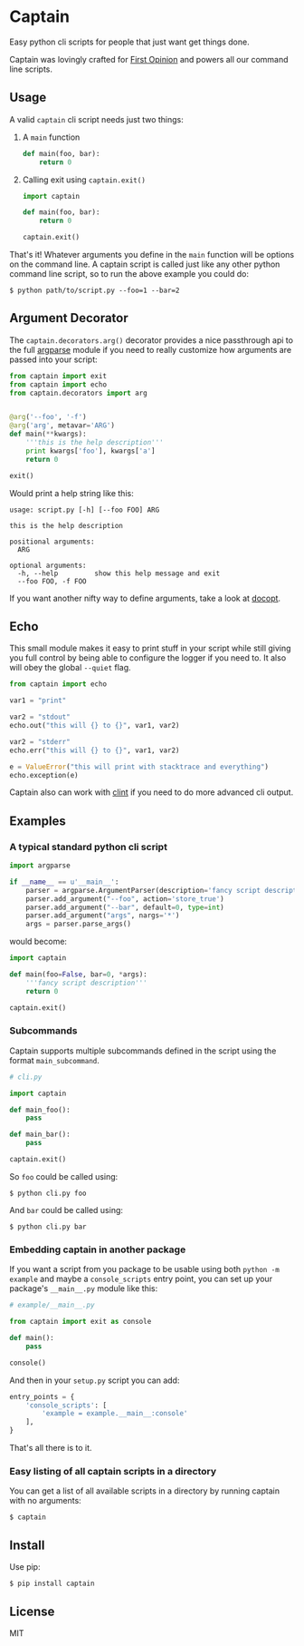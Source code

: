 # Captain

Easy python cli scripts for people that just want get things done.

Captain was lovingly crafted for [First Opinion](http://firstopinionapp.com) and powers all our command line scripts.

## Usage

A valid `captain` cli script needs just two things:

1. A `main` function

    ```python
    def main(foo, bar):
        return 0
    ```

2. Calling exit using `captain.exit()`

    ```python
    import captain

    def main(foo, bar):
        return 0

    captain.exit()
    ```

That's it! Whatever arguments you define in the `main` function will be options on the command line. A captain script is called just like any other python command line script, so to run the above example you could do:

    $ python path/to/script.py --foo=1 --bar=2


## Argument Decorator

The `captain.decorators.arg()` decorator provides a nice passthrough api to the full [argparse](https://docs.python.org/2/library/argparse.html) module if you need to really customize how arguments are passed into your script:

```python
from captain import exit
from captain import echo
from captain.decorators import arg 


@arg('--foo', '-f')
@arg('arg', metavar='ARG')
def main(**kwargs):
    '''this is the help description'''
    print kwargs['foo'], kwargs['a']
    return 0

exit()
```

Would print a help string like this:

    usage: script.py [-h] [--foo FOO] ARG

    this is the help description

    positional arguments:
      ARG

    optional arguments:
      -h, --help         show this help message and exit
      --foo FOO, -f FOO

If you want another nifty way to define arguments, take a look at [docopt](https://github.com/docopt/docopt).


## Echo

This small module makes it easy to print stuff in your script while still giving you full control by being able to configure the logger if you need to. It also will obey the global `--quiet` flag.

```python
from captain import echo

var1 = "print"

var2 = "stdout"
echo.out("this will {} to {}", var1, var2)

var2 = "stderr"
echo.err("this will {} to {}", var1, var2)

e = ValueError("this will print with stacktrace and everything")
echo.exception(e)
```

Captain also can work with [clint](https://github.com/kennethreitz/clint) if you need to do more advanced cli output.


## Examples

### A typical standard python cli script

```python
import argparse

if __name__ == u'__main__':
    parser = argparse.ArgumentParser(description='fancy script description')
    parser.add_argument("--foo", action='store_true')
    parser.add_argument("--bar", default=0, type=int)
    parser.add_argument("args", nargs='*')
    args = parser.parse_args()
```

would become:

```python
import captain

def main(foo=False, bar=0, *args):
    '''fancy script description'''
    return 0

captain.exit()
```


### Subcommands

Captain supports multiple subcommands defined in the script using the format `main_subcommand`.

```python
# cli.py

import captain

def main_foo():
    pass

def main_bar():
    pass

captain.exit()
```

So `foo` could be called using:

    $ python cli.py foo

And `bar` could be called using:

    $ python cli.py bar


### Embedding captain in another package

If you want a script from you package to be usable using both `python -m example` and maybe a `console_scripts` entry point, you can set up your package's `__main__.py` module like this:


```python
# example/__main__.py

from captain import exit as console

def main():
    pass

console()
```

And then in your `setup.py` script you can add:


```python
entry_points = {
    'console_scripts': [
        'example = example.__main__:console'
    ],
}
```

That's all there is to it.


### Easy listing of all captain scripts in a directory

You can get a list of all available scripts in a directory by running captain with no arguments:

    $ captain


## Install

Use pip:

    $ pip install captain


## License

MIT

